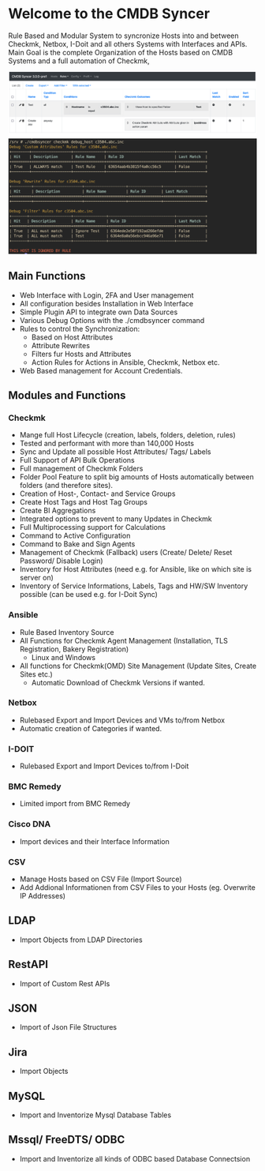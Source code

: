 
# Welcome to the CMDB Syncer

Rule Based and Modular System to syncronize Hosts into and between Checkmk, Netbox, I-Doit and all others Systems with Interfaces and APIs.
Main Goal is the complete Organization of the Hosts based on CMDB Systems and a full automation of Checkmk,


![Rules](img/index_rules.png)
![Debug Options](img/index_rules_debug.png)


## Main Functions
* Web Interface with Login, 2FA and User management
* All configuration besides Installation in Web Interface
* Simple Plugin API to integrate own Data Sources
* Various Debug Options with the ./cmdbsyncer command
* Rules to control the Synchronization:
  * Based on Host Attributes
  * Attribute Rewrites
  * Filters fur Hosts and Attributes
  * Action Rules for Actions in Ansible, Checkmk, Netbox etc.
* Web Based management for Account Credentials.

## Modules and Functions

### Checkmk
* Mange full Host Lifecycle (creation, labels, folders, deletion, rules)
* Tested and performant with more than 140,000 Hosts
* Sync and Update all possible Host Attributes/ Tags/ Labels
* Full Support of API Bulk Operations
* Full management of Checkmk Folders
* Folder Pool Feature to split big amounts of Hosts automatically between folders (and therefore sites).
* Creation of Host-, Contact- and Service Groups
* Create Host Tags and Host Tag Groups
* Create BI Aggregations
* Integrated options to prevent to many Updates in Checkmk
* Full Multiprocessing support for Calculations
* Command to Active Configuration
* Command to Bake and Sign Agents
* Management of Checkmk (Fallback) users (Create/ Delete/ Reset Password/ Disable Login)
* Inventory for Host Attributes (need e.g. for Ansible, like on which site is server on)
* Inventory of Service Informations, Labels, Tags and HW/SW Inventory possible (can be used e.g. for I-Doit Sync)

### Ansible
* Rule Based Inventory Source
* All Functions for Checkmk Agent Management (Installation, TLS Registration, Bakery Registration)
	*  Linux and Windows
* All functions for Checkmk(OMD) Site Management (Update Sites, Create Sites etc.)
	* Automatic Download of Checkmk Versions if wanted.


### Netbox
* Rulebased Export and Import Devices and VMs to/from Netbox
* Automatic creation of Categories if wanted.

### I-DOIT
* Rulebased Export and Import Devices to/from I-Doit

### BMC Remedy
* Limited import from BMC Remedy

### Cisco DNA
* Import devices and their Interface Information

### CSV
* Manage Hosts based on CSV File (Import Source)
* Add Addional Informationen from CSV Files to your Hosts (eg. Overwrite IP Addresses)

## LDAP
 - Import Objects from LDAP Directories

## RestAPI
- Import of Custom Rest APIs

## JSON
- Import of Json File Structures

## Jira
- Import Objects

## MySQL
- Import and Inventorize Mysql Database Tables


## Mssql/ FreeDTS/ ODBC
- Import and Inventorize all kinds of ODBC based Database Connectsion
